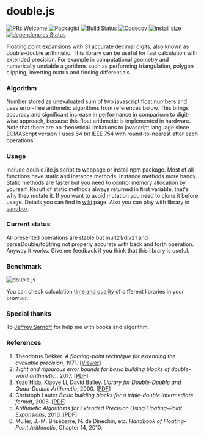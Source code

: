 # double.js
[![PRs Welcome](https://img.shields.io/badge/PRs-welcome-brightgreen.svg?style=flat)](https://egghead.io/courses/how-to-contribute-to-an-open-source-project-on-github) 
![Packagist](https://img.shields.io/packagist/l/doctrine/orm.svg)
[![Build Status](https://travis-ci.org/munrocket/double.js.svg?branch=master)](https://travis-ci.org/munrocket/double.js)
[![Codecov](https://img.shields.io/codecov/c/github/munrocket/double.js.svg)](https://codecov.io/gh/munrocket/double.js)
[![install size](https://packagephobia.now.sh/badge?p=double.js)](https://packagephobia.now.sh/result?p=double.js)
[![dependencies Status](https://david-dm.org/munrocket/double.js/status.svg)](https://david-dm.org/munrocket/double.js)


Floating point expansions with 31 accurate decimal digits, also known as double-double arithmetic. This library can be useful for fast calculation with extended precision. For example in computational geometry and numerically unstable algorithms such as performing triangulation, polygon clipping, inverting matrix and finding differentials.

### Algorithm
Number stored as unevaluated sum of two javascript float numbers and uses error-free arithmetic algorithms from references below. This brings accuracy and significant increase in performance in comparison to digit-wise approach, because this float arithmetic is implemented in hardware. Note that there are no theoretical limitations to javascript language since ECMAScript version 1 uses 64 bit IEEE 754 with round-to-nearest after each operations.

### Usage
Include double.iife.js script to webpage or install npm package. Most of all functions have static and instance methods. Instance methods more handy. Static methods are faster but you need to control memory allocation by yourself. Result of static methods always returned in first variable, that's why they mutate it. If you want to avoid mutation you need to clone it before usage. Details you can find in [wiki](https://github.com/munrocket/double.js/wiki) page. Also you can play with library in [sandbox](https://runkit.com/munrocket/double.js-example/1.1.0).


### Current status
All presented operations are stable but mult21/div21 and parseDouble/toString not properly accurate with back and forth operation. Anyway it works. Give me feedback if you think that this library is useful.

### Benchmark
![double.js](https://i89.fastpic.ru/big/2019/0809/76/da3694419b1a2e280186b26c06715876.png)

You can check calculation [time and quality](https://munrocket.github.io/double.js/) of different libraries in your browser.

### Special thanks
To [Jeffrey Sarnoff](https://github.com/JeffreySarnoff) for help me with books and algorithm.

### References
1. Theodorus Dekker. *A floating-point technique for extending the available precision*, 1971. [[Viewer](https://gdz.sub.uni-goettingen.de/id/PPN362160546_0018?tify={%22pages%22:[230],%22panX%22:0.306,%22panY%22:0.754,%22view%22:%22info%22,%22zoom%22:0.39})]
2. *Tight and rigourous error bounds for basic building blocks of double-word arithmetic.*, 2017. [[PDF](https://hal.archives-ouvertes.fr/hal-01351529v3/document)]
3. Yozo Hida, Xiaoye Li, David Bailey. *Library for Double-Double and Quad-Double Arithmetic*, 2000. [[PDF](http://web.mit.edu/tabbott/Public/quaddouble-debian/qd-2.3.4-old/docs/qd.pdf)]
4. Christoph Lauter *Basic building blocks for a triple-double intermediate format*, 2006. [[PDF](https://hal.inria.fr/inria-00070314/document)]
5. *Arithmetic Algorithms for Extended Precision Using Floating-Point Expansions*, 2016. [[PDF](http://perso.ens-lyon.fr/jean-michel.muller/07118139.pdf)]
6. Muller, J.-M. Brisebarre, N. de Dinechin, etc. *Handbook of Floating-Point Arithmetic*, Chapter 14, 2010.
